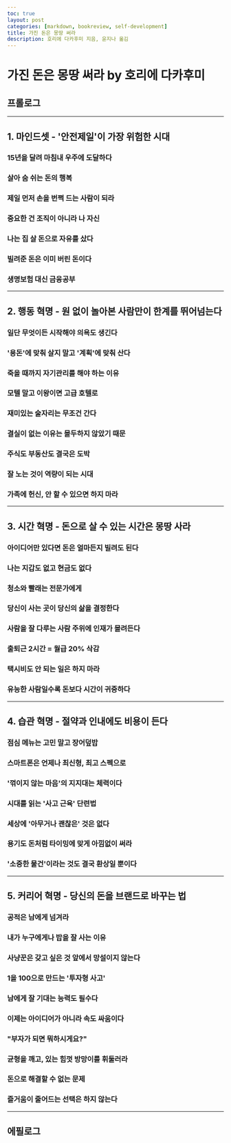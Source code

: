 ```yaml
---
toc: true
layout: post
categories: [markdown, bookreview, self-development]
title: 가진 돈은 몽땅 써라
description: 호리에 다카후미 지음, 윤지나 옮김
---
```


# 가진 돈은 몽땅 써라 by 호리에 다카후미

## 프롤로그

---
## 1. 마인드셋 - '안전제일'이 가장 위험한 시대
### 15년을 달려 마침내 우주에 도달하다

### 살아 숨 쉬는 돈의 행복

### 제일 먼저 손을 번쩍 드는 사람이 되라

### 중요한 건 조직이 아니라 나 자신

### 나는 집 살 돈으로 자유를 샀다

### 빌려준 돈은 이미 버린 돈이다

### 생명보험 대신 금융공부

---
## 2. 행동 혁명 - 원 없이 놀아본 사람만이 한계를 뛰어넘는다

### 일단 무엇이든 시작해야 의욕도 생긴다

### '용돈'에 맞춰 살지 말고 '계획'에 맞춰 산다

### 죽을 때까지 자기관리를 해야 하는 이유

### 모텔 말고 이왕이면 고급 호텔로

### 재미있는 술자리는 무조건 간다

### 결실이 없는 이유는 몰두하지 않았기 때문

### 주식도 부동산도 결국은 도박

### 잘 노는 것이 역량이 되는 시대

### 가족에 헌신, 안 할 수 있으면 하지 마라

---
## 3. 시간 혁명 - 돈으로 살 수 있는 시간은 몽땅 사라

### 아이디어만 있다면 돈은 얼마든지 빌려도 된다

### 나는 지갑도 없고 현금도 없다

### 청소와 빨래는 전문가에게

### 당신이 사는 곳이 당신의 삶을 결정한다

### 사람을 잘 다루는 사람 주위에 인재가 몰려든다

### 출퇴근 2시간 = 월급 20% 삭감

### 택시비도 안 되는 일은 하지 마라

### 유능한 사람일수록 돈보다 시간이 귀중하다

---
## 4. 습관 혁명 - 절약과 인내에도 비용이 든다

### 점심 메뉴는 고민 말고 장어덮밥

### 스마트폰은 언제나 최신형, 최고 스펙으로

### '꺾이지 않는 마음'의 지지대는 체력이다

### 시대를 읽는 '사고 근육' 단련법

### 세상에 '아무거나 괜찮은' 것은 없다

### 용기도 돈처럼 타이밍에 맞게 아낌없이 써라

### '소중한 물건'이라는 것도 결국 환상일 뿐이다

---
## 5. 커리어 혁명 - 당신의 돈을 브랜드로 바꾸는 법

### 공적은 남에게 넘겨라

### 내가 누구에게나 밥을 잘 사는 이유

### 사냥꾼은 갖고 싶은 것 앞에서 망설이지 않는다

### 1을 100으로 만드는 '투자형 사고'

### 남에게 잘 기대는 능력도 필수다

### 이제는 아이디어가 아니라 속도 싸움이다

### "부자가 되면 뭐하시게요?"

### 균형을 깨고, 있는 힘껏 방망이를 휘둘러라

### 돈으로 해결할 수 없는 문제

### 즐거움이 줄어드는 선택은 하지 않는다

---
## 에필로그

















